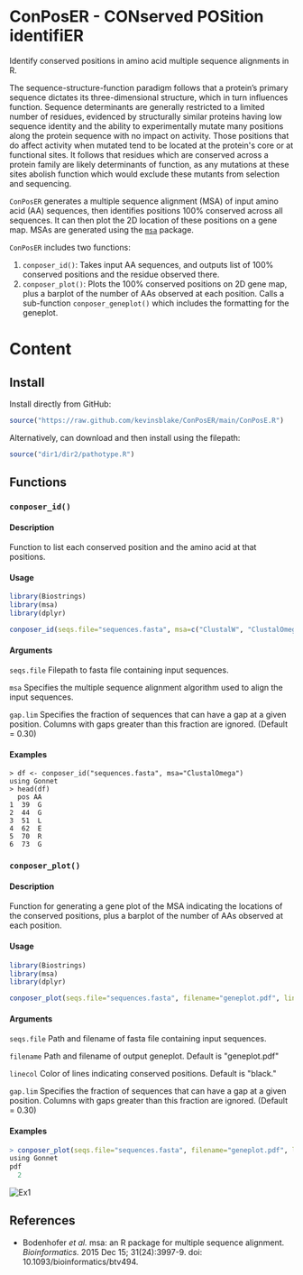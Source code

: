 # ConPosER - CONserved POSition identifiER
Identify conserved positions in amino acid multiple sequence alignments in R.

The sequence-structure-function paradigm follows that a protein’s primary sequence dictates its three-dimensional structure, which in turn influences function. Sequence determinants are generally restricted to a limited number of residues, evidenced by structurally similar proteins having low sequence identity and the ability to experimentally mutate many positions along the protein sequence with no impact on activity. Those positions that do affect activity when mutated tend to be located at the protein's core or at functional sites. It follows that residues which are conserved across a protein family are likely determinants of function, as any mutations at these sites abolish function which would exclude these mutants from selection and sequencing.

`ConPosER` generates a multiple sequence alignment (MSA) of input amino acid (AA) sequences, then identifies positions 100% conserved across all sequences. It can then plot the 2D location of these positions on a gene map. MSAs are generated using the [`msa`](https://bioconductor.org/packages/release/bioc/html/msa.html) package. 

`ConPosER` includes two functions:
1. `conposer_id()`: Takes input AA sequences, and outputs list of 100% conserved positions and the residue observed there.
2. `conposer_plot()`: Plots the 100% conserved positions on 2D gene map, plus a barplot of the number of AAs observed at each position. Calls a sub-function `conposer_geneplot()` which includes the formatting for the geneplot.

# Content

## Install

Install directly from GitHub:
```r
source("https://raw.github.com/kevinsblake/ConPosER/main/ConPosE.R")
```

Alternatively, can download and then install using the filepath:
```r
source("dir1/dir2/pathotype.R")
```

## Functions

### `conposer_id()`

#### Description

Function to list each conserved position and the amino acid at that positions.

#### Usage

```r
library(Biostrings)
library(msa)
library(dplyr)

conposer_id(seqs.file="sequences.fasta", msa=c("ClustalW", "ClustalOmega", "Muscle"), gap.lim=0.30)
```

#### Arguments

`seqs.file`	Filepath to fasta file containing input sequences.

`msa`		Specifies the multiple sequence alignment algorithm used to align the input sequences.

`gap.lim`	Specifies the fraction of sequences that can have a gap at a given position. Columns with gaps greater than this fraction are ignored. (Default = 0.30) 	

#### Examples

```
> df <- conposer_id("sequences.fasta", msa="ClustalOmega")
using Gonnet
> head(df)
  pos AA
1  39  G
2  44  G
3  51  L
4  62  E
5  70  R
6  73  G
```

### `conposer_plot()`

#### Description

Function for generating a gene plot of the MSA indicating the locations of the conserved positions, plus a barplot of the number of AAs observed at each position.

#### Usage

```r
library(Biostrings)
library(msa)
library(dplyr)

conposer_plot(seqs.file="sequences.fasta", filename="geneplot.pdf", linecol="black", gap.lim=0.30)
```

#### Arguments

`seqs.file`	Path and filename of fasta file containing input sequences.

`filename`	Path and filename of output geneplot. Default is "geneplot.pdf"

`linecol`	Color of lines indicating conserved positions. Default is "black."

`gap.lim`	Specifies the fraction of sequences that can have a gap at a given position. Columns with gaps greater than this fraction are ignored. (Default = 0.30) 

#### Examples

```r
> conposer_plot(seqs.file="sequences.fasta", filename="geneplot.pdf", linecol="blue")
using Gonnet
pdf 
  2
```

![Ex1](https://github.com/kevinsblake/ConPosER/blob/main/photos/example_01.png)

## References

- Bodenhofer _et al._ msa: an R package for multiple sequence alignment. _Bioinformatics._ 2015 Dec 15; 31(24):3997-9. doi: 10.1093/bioinformatics/btv494.
